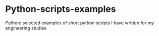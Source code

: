 # Python-scripts-examples
Python: selected examples of short python scripts I have written for my engineering studies
